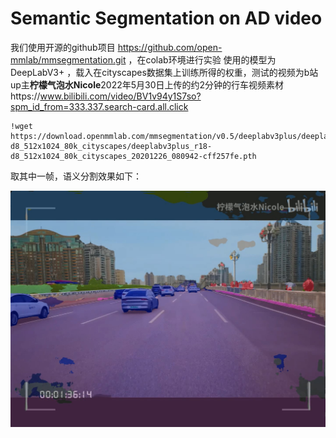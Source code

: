 # Semantic Segmentation on AD video
我们使用开源的github项目 https://github.com/open-mmlab/mmsegmentation.git ，在colab环境进行实验
使用的模型为DeepLabV3+ ，载入在cityscapes数据集上训练所得的权重，测试的视频为b站up主**柠檬气泡水Nicole**2022年5月30日上传的约2分钟的行车视频素材https://www.bilibili.com/video/BV1v94y1S7so?spm_id_from=333.337.search-card.all.click
```
!wget https://download.openmmlab.com/mmsegmentation/v0.5/deeplabv3plus/deeplabv3plus_r18-d8_512x1024_80k_cityscapes/deeplabv3plus_r18-d8_512x1024_80k_cityscapes_20201226_080942-cff257fe.pth
```
取其中一帧，语义分割效果如下：

![image](https://github.com/LearningHarder/deeplearning-course/blob/master/final-pj/SemanticSegmentation/testimg.jpg)
